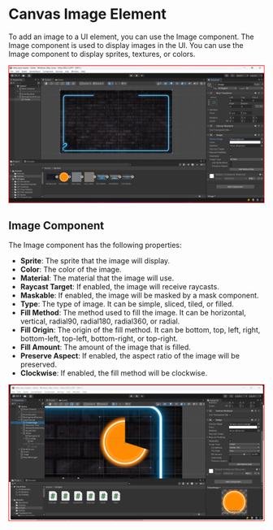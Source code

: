 # Canvas Image Element

To add an image to a UI element, you can use the Image component. The Image component is used to display images in the UI. You can use the Image component to display sprites, textures, or colors.

![Adding images to UI elements](./assets/adding_image_canvas_element.png)

## Image Component

The Image component has the following properties:

* **Sprite**: The sprite that the image will display.
* **Color**: The color of the image.
* **Material**: The material that the image will use.
* **Raycast Target**: If enabled, the image will receive raycasts.
* **Maskable**: If enabled, the image will be masked by a mask component.
* **Type**: The type of image. It can be simple, sliced, tiled, or filled.
* **Fill Method**: The method used to fill the image. It can be horizontal, vertical, radial90, radial180, radial360, or radial.
* **Fill Origin**: The origin of the fill method. It can be bottom, top, left, right, bottom-left, top-left, bottom-right, or top-right.
* **Fill Amount**: The amount of the image that is filled.
* **Preserve Aspect**: If enabled, the aspect ratio of the image will be preserved.
* **Clockwise**: If enabled, the fill method will be clockwise.

![Canvas image](./assets/canvas_image.png)